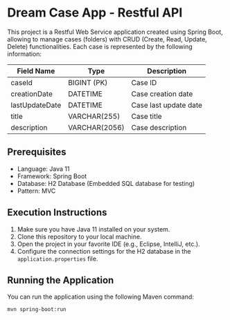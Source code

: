 # Dream Case App - Restful API

This project is a Restful Web Service application created using Spring Boot, allowing to manage cases (folders) with CRUD (Create, Read, Update, Delete) functionalities. Each case is represented by the following information:

| Field Name   | Type       | Description              |
|--------------|------------|--------------------------|
| caseId       | BIGINT (PK)| Case ID                  |
| creationDate | DATETIME   | Case creation date       |
| lastUpdateDate| DATETIME  | Case last update date    |
| title        | VARCHAR(255)| Case title              |
| description  | VARCHAR(2056)| Case description        |

## Prerequisites

- Language: Java 11
- Framework: Spring Boot
- Database: H2 Database (Embedded SQL database for testing)
- Pattern: MVC

## Execution Instructions

1. Make sure you have Java 11 installed on your system.
2. Clone this repository to your local machine.
3. Open the project in your favorite IDE (e.g., Eclipse, IntelliJ, etc.).
4. Configure the connection settings for the H2 database in the `application.properties` file.

## Running the Application

You can run the application using the following Maven command:

```bash
mvn spring-boot:run

